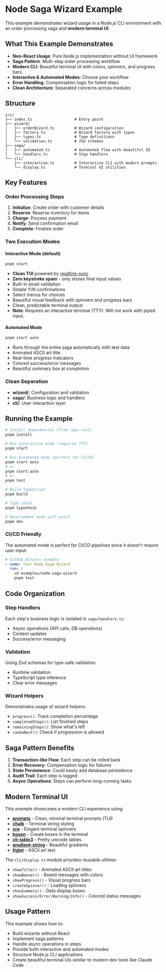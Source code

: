 # Node Saga Wizard Example

This example demonstrates wizard usage in a Node.js CLI environment with an order processing saga and **modern terminal UI**.

## What This Example Demonstrates

- **Non-React Usage**: Pure Node.js implementation without UI framework
- **Saga Pattern**: Multi-step order processing workflow
- **Modern CLI**: Beautiful terminal UI with colors, spinners, and progress bars
- **Interactive & Automated Modes**: Choose your workflow
- **Error Handling**: Compensation logic for failed steps
- **Clean Architecture**: Separated concerns across modules

## Structure

```
src/
├── index.ts                   # Entry point
├── wizard/
│   ├── orderWizard.ts         # Wizard configuration
│   ├── factory.ts             # Wizard factory with types
│   ├── types.ts               # Type definitions
│   └── validation.ts          # Zod schemas
├── saga/
│   ├── automated.ts           # Automated flow with beautiful UI
│   └── handlers.ts            # Step handlers
└── cli/
    ├── interactive.ts         # Interactive CLI with modern prompts
    └── display.ts             # Terminal UI utilities
```

## Key Features

### Order Processing Steps
1. **Initialize**: Create order with customer details
2. **Reserve**: Reserve inventory for items
3. **Charge**: Process payment
4. **Notify**: Send confirmation email
5. **Complete**: Finalize order

### Two Execution Modes

#### Interactive Mode (default)
```bash
pnpm start
```
- **Clean TUI** powered by [readline-sync](https://www.npmjs.com/package/readline-sync)
- **Zero keystroke spam** - only shows final input values
- Built-in email validation
- Simple Y/N confirmations
- Select menus for choices
- Beautiful visual feedback with spinners and progress bars
- Clean, predictable terminal output
- **Note**: Requires an interactive terminal (TTY). Will not work with piped input.

#### Automated Mode
```bash
pnpm start auto
```
- Runs through the entire saga automatically with test data
- Animated ASCII art title
- Real-time progress indicators
- Colored success/error messages
- Beautiful summary box at completion

### Clean Separation

- **wizard/**: Configuration and validation
- **saga/**: Business logic and handlers
- **cli/**: User interaction layer

## Running the Example

```bash
# Install dependencies (from repo root)
pnpm install

# Run interactive mode (requires TTY)
pnpm start

# Run automated mode (perfect for CI/CD)
pnpm start auto
# or
pnpm start:auto
# or
pnpm test

# Build TypeScript
pnpm build

# Type check
pnpm typecheck

# Development mode with watch
pnpm dev
```

### CI/CD Friendly

The automated mode is perfect for CI/CD pipelines since it doesn't require user input:

```yaml
# GitHub Actions example
- name: Test Node Saga Wizard
  run: |
    cd examples/node-saga-wizard
    pnpm test
```

## Code Organization

### Step Handlers
Each step's business logic is isolated in `saga/handlers.ts`:
- Async operations (API calls, DB operations)
- Context updates
- Success/error messaging

### Validation
Using Zod schemas for type-safe validation:
- Runtime validation
- TypeScript type inference
- Clear error messages

### Wizard Helpers
Demonstrates usage of wizard helpers:
- `progress()`: Track completion percentage
- `completedSteps()`: List finished steps
- `remainingSteps()`: Show what's left
- `canGoNext()`: Check if progression is allowed

## Saga Pattern Benefits

1. **Transaction-like Flow**: Each step can be rolled back
2. **Error Recovery**: Compensation logic for failures
3. **State Persistence**: Could easily add database persistence
4. **Audit Trail**: Each step is logged
5. **Async Operations**: Steps can perform long-running tasks

## Modern Terminal UI

This example showcases a modern CLI experience using:

- **[prompts](https://www.npmjs.com/package/prompts)** - Clean, minimal terminal prompts (TUI)
- **[chalk](https://www.npmjs.com/package/chalk)** - Terminal string styling
- **[ora](https://www.npmjs.com/package/ora)** - Elegant terminal spinners
- **[boxen](https://www.npmjs.com/package/boxen)** - Create boxes in the terminal
- **[cli-table3](https://www.npmjs.com/package/cli-table3)** - Pretty unicode tables
- **[gradient-string](https://www.npmjs.com/package/gradient-string)** - Beautiful gradients
- **[figlet](https://www.npmjs.com/package/figlet)** - ASCII art text

The `cli/display.ts` module provides reusable utilities:
- `showTitle()` - Animated ASCII art titles
- `showBanner()` - Boxed messages with colors
- `showProgress()` - Visual progress bars
- `createSpinner()` - Loading spinners
- `showSummary()` - Data display boxes
- `showSuccess/Error/Warning/Info()` - Colored status messages

## Usage Pattern

This example shows how to:
- Build wizards without React
- Implement saga patterns
- Handle async operations in steps
- Provide both interactive and automated modes
- Structure Node.js CLI applications
- Create beautiful terminal UIs similar to modern dev tools like Claude Code
